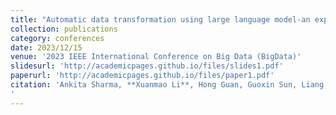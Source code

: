 ```yaml
---
title: "Automatic data transformation using large language model-an experimental study on building energy data"
collection: publications
category: conferences
date: 2023/12/15
venue: '2023 IEEE International Conference on Big Data (BigData)'
slidesurl: 'http://academicpages.github.io/files/slides1.pdf'
paperurl: 'http://academicpages.github.io/files/paper1.pdf'
citation: 'Ankita Sharma, **Xuanmao Li**, Hong Guan, Guoxin Sun, Liang Zhang, Lanjun Wang, Kesheng Wu, Lei Cao, Erkang Zhu, Alexander Sim, Teresa Wu, Jia Zou
'
---
```


